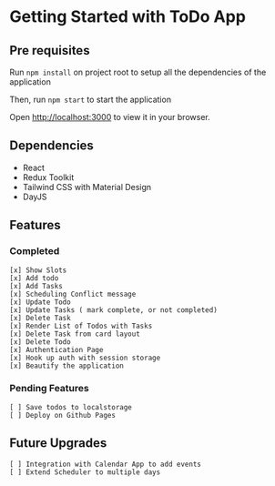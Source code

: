 # Getting Started with ToDo App

## Pre requisites

Run `npm install` on project root to setup all the dependencies of the application

Then, run `npm start` to start the application

Open [http://localhost:3000](http://localhost:3000) to view it in your browser.

## Dependencies

- React
- Redux Toolkit
- Tailwind CSS with Material Design
- DayJS

## Features

### Completed

    [x] Show Slots
    [x] Add todo
    [x] Add Tasks
    [x] Scheduling Conflict message
    [x] Update Todo
    [x] Update Tasks ( mark complete, or not completed)
    [x] Delete Task
    [x] Render List of Todos with Tasks
    [x] Delete Task from card layout
    [x] Delete Todo
    [x] Authentication Page
    [x] Hook up auth with session storage
    [x] Beautify the application

### Pending Features

    [ ] Save todos to localstorage
    [ ] Deploy on Github Pages

## Future Upgrades

    [ ] Integration with Calendar App to add events
    [ ] Extend Scheduler to multiple days
